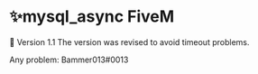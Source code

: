 # ✨mysql_async FiveM
📖 Version 1.1 
The version was revised to avoid timeout problems.


Any problem: Bammer013#0013
